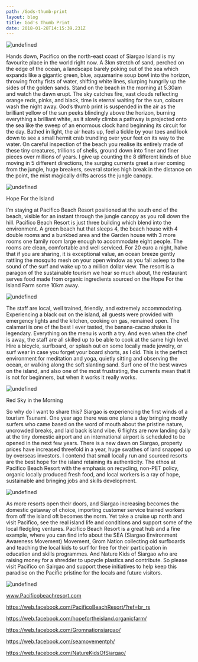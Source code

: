 ```yaml
---
path: /Gods-thumb-print
layout: blog
title: God's Thumb Print
date: 2018-01-28T14:15:39.231Z
---
```

![undefined](/images/Photo20_21.jpg)

Hands down, Pacifico on the north-east coast of Siargao Island is my favourite place in the world right now. A 3km stretch of sand, perched on the edge of the ocean, a landscape barely poking out of the sea which expands like a gigantic green, blue, aquamarine soup bowl into the horizon, throwing frothy fists of water, shifting white lines, slurping hungrily up the sides of the golden sands. Stand on the beach in the morning at 5.30am and watch the dawn erupt. The sky catches fire, vast clouds reflecting orange reds, pinks, and black, time is eternal waiting for the sun, colours wash the night away. God’s thumb print is suspended in the air as the brilliant yellow of the sun peeks blindingly above the horizon, burning everything a brilliant white, as it slowly climbs a pathway is projected onto the sea like the sweep of an enormous clock hand beginning its circuit for the day. Bathed in light, the air heats up, feel a tickle by your toes and look down to see a small hermit crab trundling over your feet on its way to the water. On careful inspection of the beach you realise its entirely made of these tiny creatures, trillions of shells, ground down into finer and finer pieces over millions of years. I give up counting the 8 different kinds of blue moving in 5 different directions, the surging currents greet a river coming from the jungle, huge breakers, several stories high break in the distance on the point, the mist magically drifts across the jungle canopy.

![undefined](/images/Photo10_11.jpg)

Hope For the Island



I’m staying at Pacifico Beach Resort positioned at the south end of the beach, visible for an instant through the jungle canopy as you roll down the hill. Pacifico Beach Resort is just three building which blend into the environment. A green beach hut that sleeps 4, the beach house with 4 double rooms and a bunkbed area and the Garden house with 3 more rooms one family room large enough to accommodate eight people. The rooms are clean, comfortable and well serviced. For 20 euro a night, halve that if you are sharing, it is exceptional value, an ocean breeze gently rattling the mosquito mesh on your open window as you fall asleep to the sound of the surf and wake up to a million dollar view. The resort is a paragon of the sustainable tourism we hear so much about, the restaurant serves food made from organic ingredients sourced on the Hope For the Island Farm some 10km away. 

![undefined](/images/Photo05_6.jpg)

The staff are local, well trained, friendly, and extremely accommodating. Experiencing a black out on the island, all guests were provided with emergency lights and the kitchen, cooking on gas, remained open. The calamari is one of the best I ever tasted, the banana-cacao shake is legendary. Everything on the menu is worth a try. And even when the chef is away, the staff are all skilled up to be able to cook at the same high level. Hire a bicycle, surfboard, or splash out on some locally made jewelry, or surf wear in case you forget your board shorts, as I did. This is the perfect environment for meditation and yoga, quietly sitting and observing the ocean, or walking along the soft slanting sand. Surf one of the best waves on the island, and also one of the most frustrating, the currents mean that it is not for beginners, but when it works it really works. 

![undefined](/images/fullsizeoutput_fcb.jpeg)

Red Sky in the Morning



So why do I want to share this? Siargao is experiencing the first winds of a tourism Tsunami. One year ago there was one plane a day bringing mostly surfers who came based on the word of mouth about the pristine nature, uncrowded breaks, and laid back island vibe. 6 flights are now landing daily at the tiny domestic airport and an international airport is scheduled to be opened in the next few years. There is a new dawn on Siargao, property prices have increased threefold in a year, huge swathes of land snapped up by overseas investors. I contend that small locally run and sourced resorts are the best hope for the island retaining its authenticity. The ethos at Pacifico Beach Resort with the emphasis on recycling, non-PET policy, organic locally produced fresh food, and local workers is a ray of hope, sustainable and bringing jobs and skills development.  

![undefined](/images/Photo11_12.jpg)

As more resorts open their doors, and Siargao increasing becomes the domestic getaway of choice, importing customer service trained workers from off the island oft becomes the norm. Yet take a cruise up north and visit Pacifico, see the real island life and conditions and support some of the local fledgling ventures. Pacifico Beach Resort is a great hub and a fine example, where you can find info about the SEA (Siargao Environment Awareness Movement) Movement, Grom Nation collecting old surfboards and teaching the local kids to surf for free for their participation in education and skills programmes. And Nature Kids of Siargao who are raising money for a shredder to upcycle plastics and contribute. So please visit Pacifico on Sairgao and support these initiatives to help keep this paradise on the Pacific pristine for the locals and future visitors.

![undefined](/images/Photo25_26.jpg)

www.Pacificobeachresort.com

https://web.facebook.com/PacificoBeachResort/?ref=br_rs

https://web.facebook.com/hopefortheisland.organicfarm/

https://web.facebook.com/Gromnationsiargao/

https://web.facebook.com/seamovementph/

https://web.facebook.com/NatureKidsOfSiargao/
